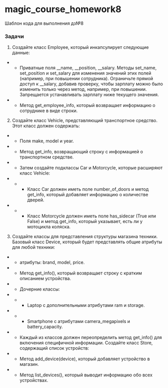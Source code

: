 # magic_course_homework8
Шаблон кода для выполнения дз№8

### Задачи

1. Создайте класс Employee, который инкапсулирует следующие данные:

- - Приватные поля __name, __position, __salary.
Методы set_name, set_position и set_salary для изменения значений этих полей (например, при повышении сотрудника). Ограничьте прямой доступ к __salary, добавив проверку, чтобы зарплату можно было изменить только через метод, например, при повышении. Запрещается устанавливать зарплату ниже текущего значения.
- - Метод get_employee_info, который возвращает информацию о сотруднике в виде строки.


2. Создайте класс Vehicle, представляющий транспортное средство. Этот класс должен содержать:

- - Поля make, model и year.
- - Метод get_info, возвращающий строку с информацией о транспортном средстве.
- - Затем создайте подклассы Car и Motorcycle, которые расширяют класс Vehicle:

- - - Класс Car должен иметь поле number_of_doors и метод get_info, который добавляет информацию о количестве дверей.
- - - Класс Motorcycle должен иметь поле has_sidecar (True или False) и метод get_info, который указывает, есть ли у мотоцикла коляска.

3. Создайте классы для представления структуры магазина техники. Базовый класс Device, который будет представлять общие атрибуты для любой техники:

- - атрибуты: brand, model, price.
- - Метод get_info(), который возвращает строку с кратким описанием устройства.
- - Дочерние классы:

- - - Laptop с дополнительными атрибутами ram и storage.
- - - Smartphone с атрибутами camera_megapixels и battery_capacity.

- - Каждый из классов должен переопределить метод get_info() для включения специфичной информации.
Создайте класс Store, содержащий список устройств:

- - Метод add_device(device), который добавляет устройство в магазин.

- - Метод list_devices(), который выводит информацию обо всех устройствах.